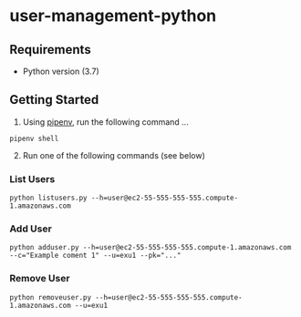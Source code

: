 # user-management-python

## Requirements

- Python version (3.7)


## Getting Started

1. Using [pipenv](https://github.com/pypa/pipenv), run the following command ... 
```
pipenv shell
```
2. Run one of the following commands (see below)


### List Users

```
python listusers.py --h=user@ec2-55-555-555-555.compute-1.amazonaws.com
```

### Add User

```
python adduser.py --h=user@ec2-55-555-555-555.compute-1.amazonaws.com --c="Example coment 1" --u=exu1 --pk="..."
```

### Remove User

```
python removeuser.py --h=user@ec2-55-555-555-555.compute-1.amazonaws.com --u=exu1
```
